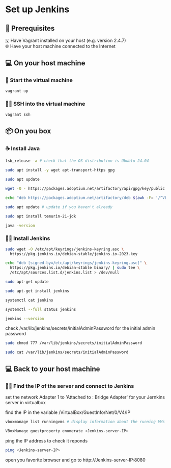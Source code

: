# Set up Jenkins


## 📜 Prerequisites
🇻 Have Vagrant installed on your host (e.g. version 2.4.7)\
🌐 Have your host machine connected to the Internet


## 💻 On your host machine

### 🚀 Start the virtual machine
```bash
vagrant up
```

### 👨‍💻 SSH into the virtual machine
```bash
vagrant ssh
```


## 📦 On you box

### ☕ Install Java

```bash
lsb_release -a # check that the OS distribution is Ububtu 24.04

sudo apt install -y wget apt-transport-https gpg

sudo apt update

wget -O - https://packages.adoptium.net/artifactory/api/gpg/key/public | sudo apt-key add -

echo "deb https://packages.adoptium.net/artifactory/deb $(awk -F= '/^VERSION_CODENAME/{print$2}' /etc/os-release) main" | sudo tee /etc/apt/sources.list.d/adoptium.list

sudo apt update # update if you haven't already

sudo apt install temurin-21-jdk

java -version
```

### 🤵🏻 Install Jenkins

```bash
sudo wget -O /etc/apt/keyrings/jenkins-keyring.asc \
  https://pkg.jenkins.io/debian-stable/jenkins.io-2023.key

echo "deb [signed-by=/etc/apt/keyrings/jenkins-keyring.asc]" \
  https://pkg.jenkins.io/debian-stable binary/ | sudo tee \
  /etc/apt/sources.list.d/jenkins.list > /dev/null

sudo apt-get update

sudo apt-get install jenkins

systemctl cat jenkins

systemctl --full status jenkins

jenkins --version
```

check /var/lib/jenkins/secrets/initialAdminPassword for the initial admin password
```bash
sudo chmod 777 /var/lib/jenkins/secrets/initialAdminPassword

sudo cat /var/lib/jenkins/secrets/initialAdminPassword
```


## 💻 Back to your host machine

### 🤵🏻 Find the IP of the server and connect to Jenkins

set the network Adapter 1 to 'Attached to : Bridge Adapter' for your Jernkins server in virtualbox

find the IP in the variable /VirtualBox/GuestInfo/Net/0/V4/IP

```bash
vboxmanage list runningvms # display information about the running VMs

VBoxManage guestproperty enumerate <Jenkins-server-IP>
```

ping the IP address to check it reponds
```bash
ping <Jenkins-server-IP>
```

open you favorite browser and go to http://Jenkins-server-IP:8080

